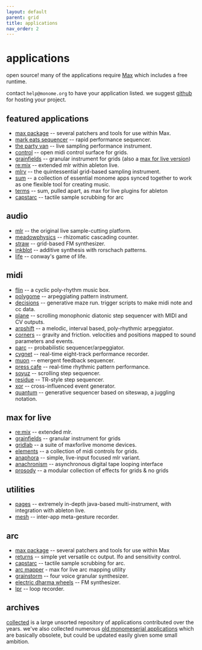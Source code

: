 ```yaml
---
layout: default
parent: grid
title: applications
nav_order: 2
---
```


# applications

open source! many of the applications require [Max](http://cycling74.com) which includes a free runtime.

contact `help@monome.org` to have your application listed. we suggest [github](http://github.com) for hosting your project.

## featured applications

* [max package](/docs/grid/app/package) -- several patchers and tools for use within Max.
* [mark eats sequencer](http://markeats.com/sequencer) -- rapid performance sequencer.
* [the party van](http://www.rodrigoconstanzo.com/the-party-van) -- live sampling performance instrument.
* [control](https://github.com/benjaminvanesser/control) -- open midi control surface for grids.
* [grainfields](https://github.com/kasperskov/monome_grainfields-v1.0) -- granular instrument for grids (also a [max for live version](https://github.com/kasperskov/monome_grainfields_m4l-v1.0))
* [re:mix](https://github.com/el-quinto/mix) -- extended mlr within ableton live.
* [mlrv](https://github.com/trentgill/mlrv2/releases/latest) -- the quintessential grid-based sampling instrument.
* [sum](/docs/grid/app/sum) -- a collection of essential monome apps synced together to work as one flexible tool for creating music.
* [terms](/docs/grid/app/terms) -- sum, pulled apart, as max for live plugins for ableton
* [capstarc](https://github.com/mhetrick/capstarc) -- tactile sample scrubbing for arc


## audio

* [mlr](https://github.com/monome-community/mlr) -- the original live sample-cutting platform.
* [meadowphysics](https://github.com/monome/meadowphysics) -- rhizomatic cascading counter.
* [straw](https://github.com/monome-community/straw) -- grid-based FM synthesizer.
* [inkblot](https://github.com/monome-community/inkblot) -- additive synthesis with rorschach patterns.
* [life](https://github.com/monome-community/life) -- conway's game of life.

## midi

* [flin](https://github.com/monome-community/flin) -- a cyclic poly-rhythm music box.
* [polygome](https://github.com/monome-community/polygome) -- arpeggiating pattern instrument.
* [decisions](https://github.com/monome-community/decisions) -- generative maze run. trigger scripts to make midi note and cc data.
* [plane](https://github.com/monome-community/plane) -- scrolling monophonic diatonic step sequencer with MIDI and CV outputs.
* [arpshift](https://github.com/monome-community/arpshift) -- a melodic, interval based, poly-rhythmic arpeggiator.
* [corners](https://github.com/monome-community/corners) -- gravity and friction. velocities and positions mapped to sound parameters and events.
* [parc](https://github.com/monome-community/parc) -- probabilistic sequencer/arpeggiator.
* [cygnet](https://github.com/monome-community/cygnet) -- real-time eight-track performance recorder.
* [muon](https://github.com/monome-community/muon) -- emergent feedback sequencer.
* [press cafe](https://github.com/monome-community/presscafe) -- real-time rhythmic pattern performance.
* [soyuz](https://github.com/monome-community/soyuz) -- scrolling step sequencer.
* [residue](https://github.com/monome-community/residue) -- TR-style step sequencer.
* [xor](https://github.com/monome-community/xor) -- cross-influenced event generator.
* [quantum](https://github.com/monome-community/quantum) -- generative sequencer based on siteswap, a juggling notation.


## max for live

* [re:mix](https://github.com/el-quinto/mix) -- extended mlr.
* [grainfields](https://github.com/kasperskov/monome_grainfields_m4l-v1.0) -- granular instrument for grids
* [gridlab](https://github.com/stretta/gridlab) -- a suite of maxforlive monome devices.
* [elements](https://github.com/benjaminvanesser/elements) -- a collection of midi controls for grids.
* [anaphora](https://github.com/AndrewShike/anaphora) -- simple, live-input focused mlr variant.
* [anachronism](https://github.com/AndrewShike/anachronism) -- asynchronous digital tape looping interface
* [prosody](https://github.com/AndrewShike/prosody) -- a modular collection of effects for grids & no grids


## utilities

* [pages](https://code.google.com/p/monome-pages) -- extremely in-depth java-based multi-instrument, with integration with ableton live.
* [mesh](https://github.com/monome/mesh) -- inter-app meta-gesture recorder.

## arc

* [max package](/docs/app/package) -- several patchers and tools for use within Max
* [returns](https://github.com/monome-community/returns) -- simple yet versatile cc output. lfo and sensitivity control.
* [capstarc](https://github.com/mhetrick/capstarc) -- tactile sample scrubbing for arc.
* [arc mapper](http://www.maxforlive.com/library/device/2438/arc4-mapper) - max for live arc mapping utility
* [grainstorm](https://github.com/monome-community/grainstorm) -- four voice granular synthesizer.
* [electric dharma wheels](https://github.com/monome-community/edw) -- FM synthesizer.
* [lpr](https://github.com/monome-community/lpr) -- loop recorder.

## archives

[collected](https://github.com/monome-community/collected) is a large unsorted repository of applications contributed over the years. we've also collected numerous [old monomeserial applications](https://github.com/monome-community/collected-ms) which are basically obsolete, but could be updated easily given some small ambition.
